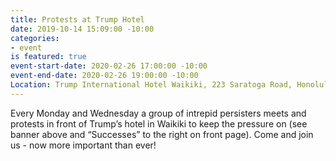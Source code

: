 ```yaml
---
title: Protests at Trump Hotel
date: 2019-10-14 15:09:00 -10:00
categories:
- event
is featured: true
event-start-date: 2020-02-26 17:00:00 -10:00
event-end-date: 2020-02-26 19:00:00 -10:00
Location: Trump International Hotel Waikiki, 223 Saratoga Road, Honolulu, HI 96815
---
```


Every Monday and Wednesday a group of intrepid persisters meets and protests in front of Trump’s hotel in Waikiki to keep the pressure on (see banner above and “Successes” to the right on front page). Come and join us - now more important than ever!